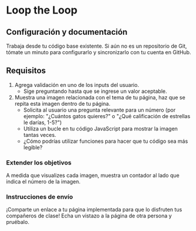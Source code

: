 # Loop the Loop

## Configuración y documentación

Trabaja desde tu código base existente. Si aún no es un repositorio de Git, tómate un minuto para configurarlo y sincronizarlo con tu cuenta en GitHub.

## Requisitos

1. Agrega validación en uno de los inputs del usuario.
    - Sige preguntando hasta que se ingrese un valor aceptable.
2. Muestra una imagen relacionada con el tema de tu página, haz que se repita esta imagen dentro de tu página.
    - Solicita al usuario una pregunta relevante para un número (por ejemplo: "¿Cuántos gatos quieres?" o "¿Qué calificación de estrellas le darías, 1-5?")
    - Utiliza un bucle en tu código JavaScript para mostrar la imagen tantas veces.
    - ¿Cómo podrías utilizar funciones para hacer que tu código sea más legible?

### Extender los objetivos

A medida que visualizes cada imagen, muestra un contador al lado que indica el número de la imagen.

### Instrucciones de envío

¡Comparte un enlace a tu página implementada para que lo disfruten tus compañeros de clase! Echa un vistazo a la página de otra persona y pruébalo.
